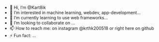 - 👋 Hi, I’m @Kart8ik
- 👀 I’m interested in machine learning, webdev, app-development...
- 🌱 I’m currently learning to use web frameworks...
- 💞️ I’m looking to collaborate on ...
- 📫 How to reach me: on instagram @krthk200518 or right here on github
- ⚡ Fun fact: ...

<!---
Kart8ik/Kart8ik is a ✨ special ✨ repository because its `README.md` (this file) appears on your GitHub profile.
You can click the Preview link to take a look at your changes.
--->
